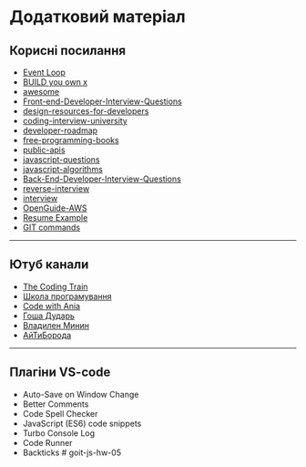 # Додатковий матеріал

## Корисні посилання

- [Event Loop](http://latentflip.com/loupe/?code=JC5vbignYnV0dG9uJywgJ2NsaWNrJywgZnVuY3Rpb24gb25DbGljaygpIHsKICAgIHNldFRpbWVvdXQoZnVuY3Rpb24gdGltZXIoKSB7CiAgICAgICAgY29uc29sZS5sb2coJ1lvdSBjbGlja2VkIHRoZSBidXR0b24hJyk7ICAgIAogICAgfSwgMjAwMCk7Cn0pOwoKY29uc29sZS5sb2coIkhpISIpOwoKc2V0VGltZW91dChmdW5jdGlvbiB0aW1lb3V0KCkgewogICAgY29uc29sZS5sb2coIkNsaWNrIHRoZSBidXR0b24hIik7Cn0sIDUwMDApOwoKY29uc29sZS5sb2coIldlbGNvbWUgdG8gbG91cGUuIik7!!!PGJ1dHRvbj5DbGljayBtZSE8L2J1dHRvbj4%3D)
- [BUILD you own x](https://github.com/codecrafters-io/build-your-own-x)
- [awesome](https://github.com/sindresorhus/awesome?tab=readme-ov-file)
- [Front-end-Developer-Interview-Questions](https://github.com/h5bp/Front-end-Developer-Interview-Questions)
- [design-resources-for-developers](https://github.com/bradtraversy/design-resources-for-developers)
- [coding-interview-university](https://github.com/jwasham/coding-interview-university)
- [developer-roadmap](https://github.com/kamranahmedse/developer-roadmap)
- [free-programming-books](https://github.com/EbookFoundation/free-programming-books)
- [public-apis](https://github.com/public-apis/public-apis)
- [javascript-questions](https://github.com/lydiahallie/javascript-questions)
- [javascript-algorithms](https://github.com/trekhleb/javascript-algorithms)
- [Back-End-Developer-Interview-Questions](https://github.com/arialdomartini/Back-End-Developer-Interview-Questions)
- [reverse-interview](https://github.com/viraptor/reverse-interview)
- [interview](https://github.com/Olshansk/interview)
- [OpenGuide-AWS](https://github.com/open-guides/og-aws)
- [Resume Example](https://github.com/Maryinad/Resume)
- [GIT commands](https://habr.com/ru/articles/813513/)

---

## Ютуб канали

- [The Coding Train](https://www.youtube.com/@TheCodingTrain)
- [Школа програмування](https://www.youtube.com/@ProgerSchool)
- [Code with Ania](https://www.youtube.com/@AniaKubow)
- [Гоша Дударь](https://www.youtube.com/c/gosha_dudar)
- [Владилен Минин](https://www.youtube.com/@VladilenMinin)
- [АйТиБорода](https://www.youtube.com/@itbeard)

---

## Плагіни VS-code

- Auto-Save on Window Change
- Better Comments
- Code Spell Checker
- JavaScript (ES6) code snippets
- Turbo Console Log
- Code Runner
- Backticks
#   g o i t - j s - h w - 0 5  
 
